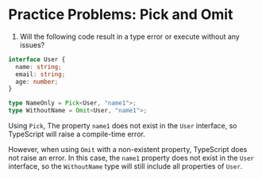 # Practice Problems: Pick and Omit

1. Will the following code result in a type error or execute without any issues?

```ts
interface User {
  name: string;
  email: string;
  age: number;
}

type NameOnly = Pick<User, "name1">;
type WithoutName = Omit<User, "name1">;
```

Using `Pick`, The property `name1` does not exist in the `User` interface, so TypeScript will raise a compile-time error.

However, when using `Omit` with a non-existent property, TypeScript does not raise an error. In this case, the `name1` property does not exist in the `User` interface, so the `WithoutName` type will still include all properties of `User`.
